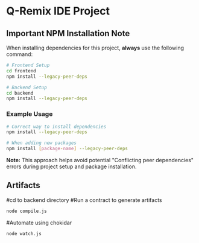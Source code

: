 # Q-Remix IDE Project

## Important NPM Installation Note

When installing dependencies for this project, **always** use the following command:

```bash
# Frontend Setup
cd frontend
npm install --legacy-peer-deps
```
```bash
# Backend Setup
cd backend
npm install --legacy-peer-deps
```


### Example Usage

```bash
# Correct way to install dependencies
npm install --legacy-peer-deps

# When adding new packages
npm install [package-name] --legacy-peer-deps
```

**Note:** This approach helps avoid potential "Conflicting peer dependencies" errors during project setup and package installation.


## Artifacts
#cd to backend directory
#Run a contract to generate artifacts
 ```bash
 node compile.js
 ```
#Automate using chokidar
 ```bash
 node watch.js
 ```
